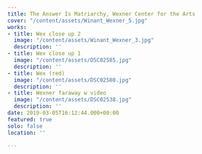 ```yaml
---
title: The Answer Is Matriarchy, Wexner Center for the Arts
cover: "/content/assets/Winant_Wexner_5.jpg"
works:
- title: Wex close up 2
  image: "/content/assets/Winant_Wexner_3.jpg"
  description: ''
- title: Wex close up 1
  image: "/content/assets/DSC02585.jpg"
  description: ''
- title: Wex (red)
  image: "/content/assets/DSC02580.jpg"
  description: ''
- title: Wexner faraway w video
  image: "/content/assets/DSC02538.jpg"
  description: ''
date: 2019-03-05T16:12:44.000+00:00
featured: true
solo: false
location: ''

---
```

